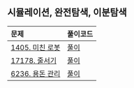 ## 시뮬레이션, 완전탐색, 이분탐색

| 문제                                                       | 풀이코드                    |
|:---------------------------------------------------------|:------------------------|
| [1405. 미친 로봇 ](https://www.acmicpc.net/problem/1405) | [풀이](./BJ_G4_1405_15216kb_168ms.java)  |
| [17178. 줄서기 ](https://www.acmicpc.net/problem/17178) | [풀이](./BJ_G5_17178_15224kb_120ms.java)  |
| [6236. 용돈 관리 ](https://www.acmicpc.net/problem/6236) | [풀이](./BJ_S1_6236_22244kb_244ms.java)  |

